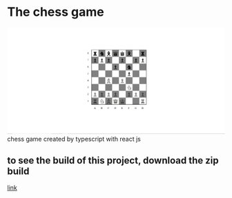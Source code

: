 # The chess game 
![preview](build.jpg)
chess game created by typescript with react js
## to see the build of this project, download the zip build
[link](https://drive.google.com/file/d/1wRgPZ0fqmTZsAIwfGE_DfI53pFhfup7j/view?usp=sharing)

